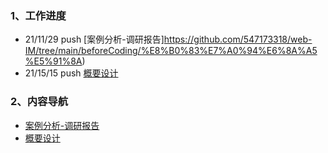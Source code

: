 ### 1、工作进度
* 21/11/29 push [案例分析-调研报告]https://github.com/547173318/web-IM/tree/main/beforeCoding/%E8%B0%83%E7%A0%94%E6%8A%A5%E5%91%8A)
* 21/15/15 push [概要设计](https://github.com/547173318/web-IM/tree/main/beforeCoding/%E6%A6%82%E8%A6%81%E8%AE%BE%E8%AE%A1)

### 2、内容导航
* [案例分析-调研报告](https://github.com/547173318/web-IM/tree/main/beforeCoding/%E8%B0%83%E7%A0%94%E6%8A%A5%E5%91%8A)
* [概要设计](https://github.com/547173318/web-IM/tree/main/beforeCoding/%E6%A6%82%E8%A6%81%E8%AE%BE%E8%AE%A1)
